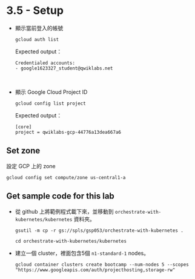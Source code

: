 # 3.5 - Setup
* 顯示當前登入的帳號
    ```shell
    gcloud auth list
    ```
    
    Expected output：
    ```shell
    Credentialed accounts:
    - google1623327_student@qwiklabs.net
    ```
    <br/>

* 顯示 Google Cloud Project ID
    ```shell
    gcloud config list project
    ```

    Expected output：
    ```shell
    [core]
    project = qwiklabs-gcp-44776a13dea667a6
    ```

## Set zone
設定 GCP 上的 zone
```
gcloud config set compute/zone us-central1-a
```

## Get sample code for this lab
* 從 github 上將範例程式載下來，並移動到 `orchestrate-with-kubernetes/kubernetes` 資料夾。
    ```shell
    gsutil -m cp -r gs://spls/gsp053/orchestrate-with-kubernetes .

    cd orchestrate-with-kubernetes/kubernetes
    ```

* 建立一個 cluster，裡面包含5個 `n1-standard-1` nodes。
    ```
    gcloud container clusters create bootcamp --num-nodes 5 --scopes "https://www.googleapis.com/auth/projecthosting,storage-rw"
    ```